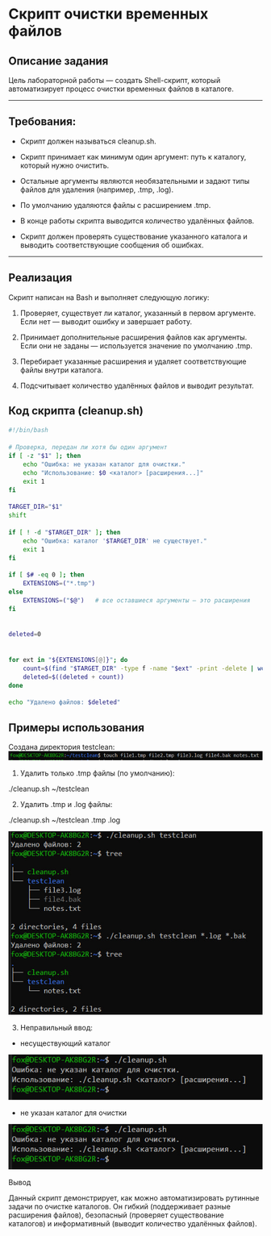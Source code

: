 # Скрипт очистки временных файлов

## Описание задания

Цель лабораторной работы — создать Shell-скрипт, который автоматизирует процесс очистки временных файлов в каталоге.

---

## Требования:

- Скрипт должен называться cleanup.sh.

- Скрипт принимает как минимум один аргумент: путь к каталогу, который нужно очистить.

- Остальные аргументы являются необязательными и задают типы файлов для удаления (например, .tmp, .log).

- По умолчанию удаляются файлы с расширением .tmp.

- В конце работы скрипта выводится количество удалённых файлов.

- Скрипт должен проверять существование указанного каталога и выводить соответствующие сообщения об ошибках.

---

## Реализация

Скрипт написан на Bash и выполняет следующую логику:

1. Проверяет, существует ли каталог, указанный в первом аргументе. Если нет — выводит ошибку и завершает работу.

2. Принимает дополнительные расширения файлов как аргументы. Если они не заданы — используется значение по умолчанию .tmp.

3. Перебирает указанные расширения и удаляет соответствующие файлы внутри каталога.

4. Подсчитывает количество удалённых файлов и выводит результат.

## Код скрипта (cleanup.sh)
```bash
#!/bin/bash

# Проверка, передан ли хотя бы один аргумент
if [ -z "$1" ]; then
    echo "Ошибка: не указан каталог для очистки."
    echo "Использование: $0 <каталог> [расширения...]"
    exit 1
fi

TARGET_DIR="$1"
shift

if [ ! -d "$TARGET_DIR" ]; then
    echo "Ошибка: каталог '$TARGET_DIR' не существует."
    exit 1
fi

if [ $# -eq 0 ]; then
    EXTENSIONS=("*.tmp")
else
    EXTENSIONS=("$@")   # все оставшиеся аргументы — это расширения
fi


deleted=0


for ext in "${EXTENSIONS[@]}"; do
    count=$(find "$TARGET_DIR" -type f -name "$ext" -print -delete | wc -l)
    deleted=$((deleted + count))
done

echo "Удалено файлов: $deleted"

```

## Примеры использования

Создана директория testclean:
![first image](screanshots/touch.png)

1. Удалить только .tmp файлы (по умолчанию):

./cleanup.sh ~/testclean


2. Удалить .tmp и .log файлы:

./cleanup.sh ~/testclean .tmp .log

![step12](screanshots/step12.jpg)

3. Неправильный ввод:

- несуществующий каталог

![error1](screanshots/error1.jpg)

- не указан каталог для очистки

![error2](screanshots/error2.jpg)


Вывод

Данный скрипт демонстрирует, как можно автоматизировать рутинные задачи по очистке каталогов.
Он гибкий (поддерживает разные расширения файлов), безопасный (проверяет существование каталогов) и информативный (выводит количество удалённых файлов).